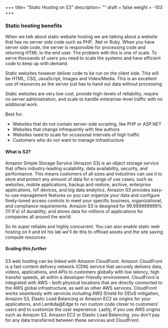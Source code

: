 +++
title= "Static Hosting on S3"
description= ""
draft = false
weight = -103
+++
### Static hosting benefits

When we talk about static website hosting we are talking about a website that has no server side code such as PHP, .Net or Ruby. When you have server side code, the server is responsible for processing code and returning HTML to the end user. The problem with this is one of scale. To serve thousands of users you need to scale the systems and have efficient code to keep up with demand.

Static websites however deliver code to be run on the client side. This will be HTML, CSS, JavaScript, Images and Video/Media. This is an excellent use of resources as the server just has to hand out data without processing.

Static websites are very low cost, provide high-levels of reliability, require no server administration, and scale to handle enterprise-level traffic with no additional work.

Best for:

- Websites that do not contain server-side scripting, like PHP or ASP.NET 
- Websites that change infrequently with few authors
- Websites need to scale for occasional intervals of high traffic
- Customers who do not want to manage infrastructure

#### What is S3?

Amazon Simple Storage Service (Amazon S3) is an object storage service that offers industry-leading scalability, data availability, security, and performance. This means customers of all sizes and industries can use it to store and protect any amount of data for a range of use cases, such as websites, mobile applications, backup and restore, archive, enterprise applications, IoT devices, and big data analytics. Amazon S3 provides easy-to-use management features so you can organize your data and configure finely-tuned access controls to meet your specific business, organizational, and compliance requirements. Amazon S3 is designed for 99.999999999% (11 9's) of durability, and stores data for millions of applications for companies all around the world.

So its super reliable and highly concurrent. You can also enable static web hosting on it and int his lab we'll do this to offload assets and the site saving compute resources.

##### Scaling this further

S3 web hosting can be linked with Amazon CloudFront. Amazon CloudFront is a fast content delivery network (CDN) service that securely delivers data, videos, applications, and APIs to customers globally with low latency, high transfer speeds, all within a developer-friendly environment. CloudFront is integrated with AWS – both physical locations that are directly connected to the AWS global infrastructure, as well as other AWS services. CloudFront works seamlessly with services including AWS Shield for DDoS mitigation, Amazon S3, Elastic Load Balancing or Amazon EC2 as origins for your applications, and Lambda@Edge to run custom code closer to customers’ users and to customize the user experience. Lastly, if you use AWS origins such as Amazon S3, Amazon EC2 or Elastic Load Balancing, you don’t pay for any data transferred between these services and CloudFront.